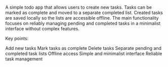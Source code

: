 A simple todo app that allows users to create new tasks. Tasks can be marked as complete and moved to a separate completed list. Created tasks are saved locally so the lists are accessible offline. The main functionality focuses on reliably managing pending and completed tasks in a minimalist interface without complex features.

Key points:

Add new tasks
Mark tasks as complete
Delete tasks
Separate pending and completed task lists
Offline access
Simple and minimalist interface
Reliable task management

